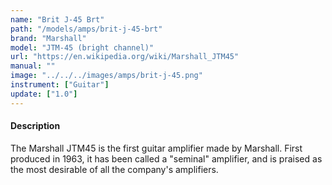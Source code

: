 ```yaml
---
name: "Brit J-45 Brt"
path: "/models/amps/brit-j-45-brt"
brand: "Marshall"
model: "JTM-45 (bright channel)"
url: "https://en.wikipedia.org/wiki/Marshall_JTM45"
manual: ""
image: "../../../images/amps/brit-j-45.png"
instrument: ["Guitar"]
update: ["1.0"]
---
```

#### Description
The Marshall JTM45 is the first guitar amplifier made by Marshall. First produced in 1963, it has been called a "seminal" amplifier, and is praised as the most desirable of all the company's amplifiers. 